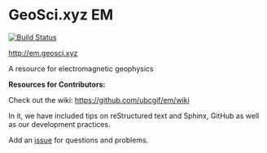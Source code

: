 # GeoSci.xyz EM

[![Build Status](https://travis-ci.org/ubcgif/em.svg?branch=master)](https://travis-ci.org/ubcgif/em)

http://em.geosci.xyz

A resource for electromagnetic geophysics

**Resources for Contributors:**

Check out the wiki: https://github.com/ubcgif/em/wiki

In it, we have included tips on reStructured text and Sphinx, GitHub as well as our development practices. 

Add an [issue](https://github.com/ubcgif/em/issues) for questions and problems. 

